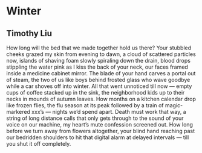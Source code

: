 # Winter
## Timothy Liu
How long will the bed that we made together
hold us there? ﻿Your stubbled cheeks grazed my skin﻿
from evening to dawn, a cloud of scattered
particles now, islands of shaving foam
slowly spiraling down the drain, blood drops
stippling the water pink as I kiss
the back of your neck, our faces framed inside
a medicine cabinet mirror. The blade
of your hand carves a portal out of steam,
the two of us like boys behind frosted glass
who wave goodbye while a car shoves off
into winter. All that went unnoticed
till now — empty cups of coffee stacked up
in the sink, the neighborhood kids
up to their necks in mounds of autumn leaves.
How months on a kitchen calendar drop
like frozen flies, the flu season at its peak
followed by a train of magic-markered
xxx’﻿﻿﻿s — nights we’﻿﻿﻿d spend apart. Death must work
that way, a string of long distance calls
that only gets through to the sound of your voice
on our machine, my heart’﻿﻿﻿s mute confession
screened out. How long before we turn away
from flowers altogether, your blind hand
reaching past our bedridden shoulders
to hit that digital alarm at delayed
intervals — till you shut it off completely.